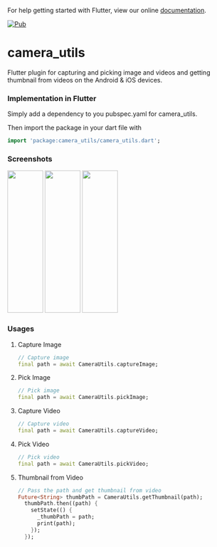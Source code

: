 For help getting started with Flutter, view our online
[documentation](https://flutter.io/).


[![Pub](https://img.shields.io/badge/Pub-0.1.7-orange.svg?style=flat-square)](https://pub.dartlang.org/packages/camera_utils)



# camera_utils

Flutter plugin for capturing and picking image and videos and getting thumbnail from videos on the Android & iOS devices.

### Implementation in Flutter

Simply add a dependency to you pubspec.yaml for camera_utils.

Then import the package in your dart file with

```dart
import 'package:camera_utils/camera_utils.dart';
```

### Screenshots

<img height="320px" width="80px" src="https://github.com/flutter-devs/camera_utils/blob/master/assets/screenshots/screenshot1.svg"> <img height="320px" width="80px"  src="https://github.com/flutter-devs/camera_utils/blob/master/assets/screenshots/screenshot2.svg"> <img height="320px" width="80px" src="https://github.com/flutter-devs/camera_utils/blob/master/assets/screenshots/screenshot3.svg">


### Usages

1. Capture Image

    ```dart
    // Capture image
    final path = await CameraUtils.captureImage;
    ```
2. Pick Image

     ```dart
     // Pick image
    final path = await CameraUtils.pickImage;
    ```
3. Capture Video

    ```dart
    // Capture video
    final path = await CameraUtils.captureVideo;
    ```
4. Pick Video

    ```dart
    // Pick video
    final path = await CameraUtils.pickVideo;
    ```
5. Thumbnail from Video

    ```dart
    // Pass the path and get thumbnail from video
    Future<String> thumbPath = CameraUtils.getThumbnail(path);
      thumbPath.then((path) {
        setState(() {
          _thumbPath = path;
          print(path);
        });
      });
    ```
